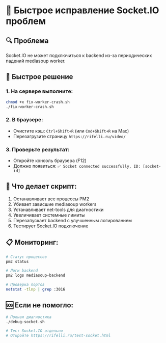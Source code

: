 # 🚀 Быстрое исправление Socket.IO проблем

## 🔍 Проблема
Socket.IO не может подключиться к backend из-за периодических падений mediasoup worker.

## 🎯 Быстрое решение

### 1. На сервере выполните:
```bash
chmod +x fix-worker-crash.sh
./fix-worker-crash.sh
```

### 2. В браузере:
- Очистите кэш: `Ctrl+Shift+R` (или `Cmd+Shift+R` на Mac)
- Перезагрузите страницу `https://rifelli.ru/video/`

### 3. Проверьте результат:
- Откройте консоль браузера (F12)
- Должно появиться: `✅ Socket connected successfully, ID: [socket-id]`

## 🔧 Что делает скрипт:
1. Останавливает все процессы PM2
2. Убивает зависшие mediasoup workers
3. Устанавливает net-tools для диагностики
4. Увеличивает системные лимиты
5. Перезапускает backend с улучшенным логированием
6. Тестирует Socket.IO подключение

## 📋 Мониторинг:
```bash
# Статус процессов
pm2 status

# Логи backend
pm2 logs mediasoup-backend

# Проверка портов
netstat -tlnp | grep :3016
```

## 🆘 Если не помогло:
```bash
# Полная диагностика
./debug-socket.sh

# Тест Socket.IO отдельно
# Откройте https://rifelli.ru/test-socket.html
``` 